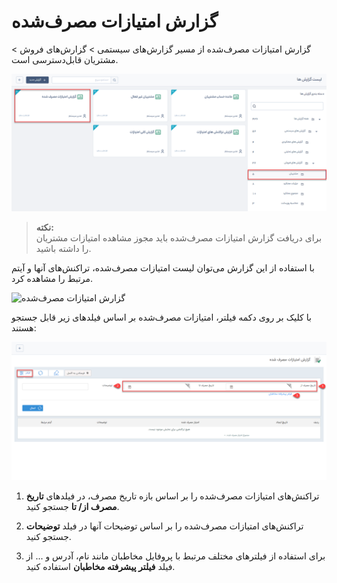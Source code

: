 # گزارش امتیازات مصرف‌شده 
 گزارش امتیازات مصرف‌شده از مسیر گزارش‌های سیستمی > گزارش‌های فروش > مشتریان قابل‌دسترسی است.

![امتیازات مصرف‌شده](./Image/consumed-scores.png)

> **نکته:** <br> برای دریافت گزارش امتیازات مصرف‌شده باید مجوز  مشاهده‌ امتیازات مشتریان را داشته باشید.

با استفاده از این گزارش می‌توان لیست امتیازات مصرف‌شده، تراکنش‌های آنها و آیتم مرتبط را مشاهده کرد. 

![گزارش امتیازات مصرف‌شده](63.png)

با کلیک بر روی دکمه فیلتر، امتیازات مصرف‌شده بر اساس فیلدهای زیر قابل جستجو هستند:  

![فیلتر امتیازات مصرف‌شده](./Image/consumed-scores-filter.png)

1. تراکنش‌های امتیازات مصرف‌شده را بر اساس بازه تاریخ مصرف، در فیلدهای **تاریخ مصرف از/ تا** جستجو کنید.

2. تراکنش‌های امتیازات مصرف‌شده را بر اساس توضیحات آنها در فیلد **توضیحات** جستجو کنید.

3.   برای استفاده از فیلترهای مختلف مرتبط با پروفایل مخاطبان مانند نام، آدرس و ... از فیلد **فیلتر پیشرفته مخاطبان** استفاده کنید.

